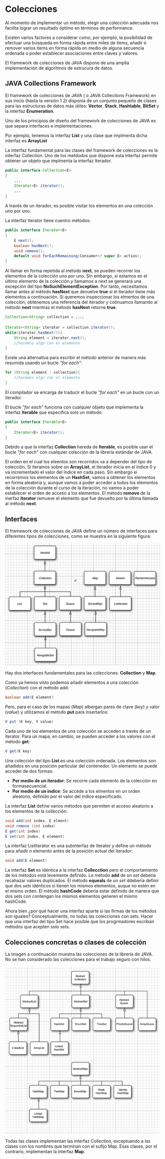 # Colecciones

Al momento de implementar un método, elegir una colección adecuada nos facilita lograr un resultado óptimo en términos de performance.

Existen varios factores a considerar como, por ejemplo, la posibilidad de efectuar una búsqueda en forma rápida entre miles de items, añadir ó remover varios items en forma rápida en medio de alguna secuencia ordenada o poder establecer asociaciones entre claves y valores.

El framework de colecciones de JAVA dispone de una amplia implementación de algoritmos de estrucura de datos.

## JAVA Collections Framework

El framework de colecciones de JAVA ( o JAVA Collections Framework) en sus inicio (hasta la versión 1.2) disponía de un conjunto pequeño de clases para las estructuras de datos más útiles: **Vector**, **Stack**, **Hashtable**, **BitSet** y la interfaz **Enumeration**.

Uno de los principios de diseño del framework de colecciones de JAVA es que separa interfaces e implementaciones.

Por ejemplo, tenemos la interfaz **List** y una clase que implmenta dicha interfaz es **ArrayList**

La interfaz fundamental para las clases del framework de  colecciones es la interfaz Collection. Uno de los metdodos que dispone esta interfaz permite obtener un objeto que implmenta la interfaz Iterador.

```JAVA
public interface Collection<E>
{
    ...
    Iterator<E> iterator();
    ...
}
```

A través de un iterador, es posible visitar los elementos en una colección uno por uno.

La interfaz Iterator tiene cuentro métodos:


```JAVA
public interface Iterator<E>
{
    E next();
    boolean hasNext();
    void remove();
    default void forEachRemaining(Consumer<? super E> action);
}
```
Al llamar en forma repetida al método **next**, se pueden recorrer los elementos de la colección uno por uno. Sin embargo, si estamos en el último elemento de la colección y llamamos a next se generará una excepción del tipo **NoSuchElementException**. Por tanto, necesitamos llamar antes al método **hasNext** que devuelve **true** si el iterador tiene más elementos a continuación. Si queremos inspeccionar los elmentos de una colección, obtenemos una referencia del iterador y cotinuamos llamando al método **next** mientras el método **hasNext** retorne **true**.

```JAVA
Collection<String> collection = ...;

Iterator<String> iterator = collection.iterator();
while(iterator.hasNext()){
    String element = iterator.next();
    //hacemos algo con el elemento
}
```

Existe una alternativa para escribir el método anterior de manera más resumida usando un bucle *"for each"*:

```JAVA
for (String element : collection){
    //hacemos algo con el elemento
}
```

El compilador se encarga de traducir el bucle *"for each"* en un bucle con un iterador.

El bucle *"for each"* funciona con cualquier objeto que implementa la interfaz **Iterable** que especifica solo un método:

```JAVA
public interface Iterable<E>
{
    Iterator<E> iterator();
}
```
Debido a que la interfaz **Collection** hereda de **Iterable**, es posible usar el bucle *"for each"* con cualquier colección de la librería estándar de JAVA.

El orden en el cual los eleentos son recorridos va a depender del tipo de colección. Si iteramos sobre un **ArrayList**, el iterador inicia en el índice 0 y va incrementado el valor del índice en cada paso. Sin embargo si recorremos los elementos de un **HashSet**, vamos a obtener los elementos en forma aleatoria y, aunque vamos a poder acceder a todos los elementos de la colección durante el curso de la iteración, no vamos a poder establecer el orden de acceso a los elementos.
El método **remove** de la inerfaz **Iterator** remueve el elemento que fue devuelto por la última llamada al método **next**.


## Interfaces

El framework de colecciones de JAVA define un número de interfaces para diferentes tipos de colecciones, como se muestra en la siguiente figura:

![Jerarquía de interfaces de colecciones](https://github.com/lgurrieri/utn-clases/blob/master/SEMANA-DIC-04-06/collections/collections/images/collection-interfaces.png)

Hay dos interfaces fundamentales para las colecciones: **Collection** y **Map**.

Como ya hemos visto podemos añadir elementos a una colección (*Collection*) con el método add:

```JAVA
boolean add(E element)
```

Pero, para el caso de los mapas (*Map*) albergan pares de clave (*key*) y valor (*value*) y utilizamos el método **put** para insertarlos:

```JAVA
V put (K key, V value)
```

Cada uno de los elementos de una colección se acceden a través de un iterator. Para un mapa, en cambio, se pueden acceder a los valores con el método **get**:

```JAVA
V get(K key)
```

Una colección del tipo **List** es una colección ordenada. Los elementos son añadidos en una posición particular del contenedor. Un elemento se puede acceder de dos formas:

* **Por medio de un iterador**: Se recorre cada elemento de la colección en formasecuencial.
* **Por medio de un índice**: Se accede a los elmentos en un orden aleatorio, definido por el valor del índice especificado.

La interfaz **List** define varios métodos que permiten el acceso aleatorio a los elementos de la collección:

```JAVA
void add(int index, E elment)
void remove (int index)
E get(int index)
E set(int index, E element)
```

La interfaz ListIterator es una subinterfaz de Iterator y define un método para añadir n elemento antes de la posición actual del iterador:

```JAVA
void add(E element)
```

La interfaz **Set** es idéntica a la interfaz **Collecction** pero el comportamiento de los métodos está levemente definido. Le método **add** de un *set* debería recahazar valores duplicados. El método **equeals** de un *set* ddebería definir que dos *sets* idénticos si tienen los mismos elementos, auque no estén en el mismo orden. El método **hashCode** debería estar definido de manera que dos sets con contengan los mismos elementos generen el mismo hashCode.

Ahora bien ¿por qué hacer una interfaz aparte si las firmas de los métodos son iguales?
Conceptualmente, no todas las colecciones con sets. Hacer que una interfaz del tipo Set hace posible que los progrmadores escriban métodos que acepten solo sets.

## Colecciones concretas o clases de colección

La imagen a continuación muestra las colecciones de la librería de JAVA. No se han considerado las colecciones para el trabajo seguro con hilos.

![Jerarquía de clases de colecciones](https://github.com/lgurrieri/utn-clases/blob/master/SEMANA-DIC-04-06/collections/collections/images/collection-classes.png)

Todas las clases implementan las interfaz Collection, exceptuando a las clases con los nombres que terminan con el sufijo Map. Esas clases, por el contrario, implementan la interfaz **Map**.
